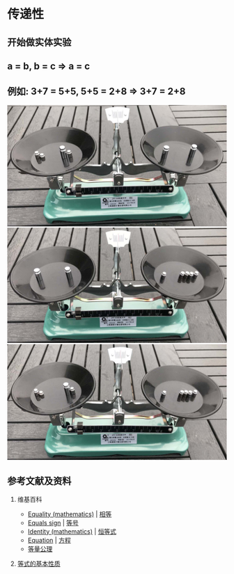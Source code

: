 # 传递性

## 开始做实体实验

## a = b, b = c => a = c
## 例如: 3+7 = 5+5, 5+5 = 2+8 => 3+7 = 2+8 

![](/images/数系/等式的基本性质和移项变号法则/传递性/1a1.jpg)
![](/images/数系/等式的基本性质和移项变号法则/传递性/1a2.jpg)
![](/images/数系/等式的基本性质和移项变号法则/传递性/1a3.jpg)

## 参考文献及资料

1. 维基百科
	- [Equality (mathematics)](https://en.wikipedia.org/wiki/Equality_(mathematics)) | [相等](https://zh.wikipedia.org/wiki/%E7%9B%B8%E7%AD%89) 
	- [Equals sign](https://en.wikipedia.org/wiki/Equals_sign) | [等号](https://zh.wikipedia.org/wiki/%E7%AD%89%E5%8F%B7) 
	- [Identity (mathematics)](https://en.wikipedia.org/wiki/Identity_(mathematics)) | [恒等式](https://zh.wikipedia.org/wiki/恒等式) 
	- [Equation](https://en.wikipedia.org/wiki/Equation) | [方程](https://zh.wikipedia.org/wiki/方程) 
	- [等量公理](https://zh.wikipedia.org/wiki/等量公理) 
	
2. [等式的基本性质](https://baike.baidu.com/item/%E7%AD%89%E5%BC%8F/3517693#2)

